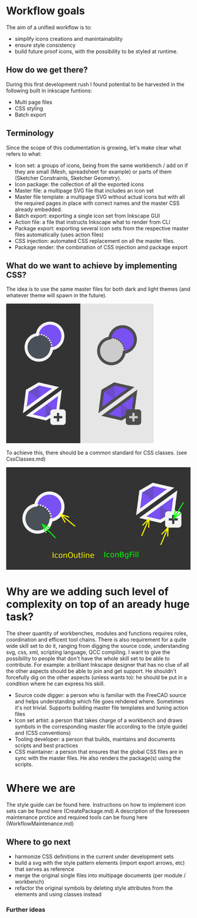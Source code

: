 # Workflow goals

The aim of a unified workflow is to:

- simplify icons creations and manintainability
- ensure style consistency
- build future proof icons, with the possibility to be styled at runtime.

## How do we get there?

During this first development rush I found potential to be harvested in the following built in inkscape funtions:

- Multi page files
- CSS styling
- Batch export

## Terminology
Since the scope of this codumentation is growing, let's make clear what refers to what:

- Icon set: a groups of icons, being from the same workbench / add on if they are small (Mesh, spreadsheet for example) or parts of them (Sketcher Constraints, Sketcher Geometry).
- Icon package: the collection of all the exported icons
- Master file: a multipage SVG file that includes an icon set
- Master file template: a multipage SVG without actual icons but with all the required pages in place with correct names and the master CSS already embedded.
- Batch export: exporting a single icon set from Inkscape GUI
- Action file: a file that instructs Inkscape what to render from CLI
- Package export: exporting several icon sets from the respective master files automatically (uses action files)
- CSS injection: automated CSS replacement on all the master files.
- Package render: the combination of CSS injection amd package export 

## What do we want to achieve by implementing CSS?

The idea is to use the same master files for both dark and light themes (and whatever theme will spawn in the future).

<img src="https://github.com/GentlemanRider/FreeCAD-Flat-Icons/blob/wip_GR_newIcons/Workflow/Images/DarkVsLightGoal.png" alt="drawing" style="width:400px;"/>

To achieve this, there should be a common standard for CSS classes. (see CssClasses.md)

<img src="https://github.com/GentlemanRider/FreeCAD-Flat-Icons/blob/wip_GR_newIcons/Workflow/Images/DarkVsLightClasses.png" alt="drawing" style="width:500px;"/>

# Why are we adding such level of complexity on top of an aready huge task?

The sheer quantity of workbenches, modules and functions requires roles, coordination and efficent tool chains. There is also requirement for a quite wide skill set to do it, ranging from digging the source code, understanding svg, css, xml, scripting language, QCC compiling. I want to give the possibility to people that don't have the whole skill set to be able to contribute. For example: a brilliant Inkscape designer that has no clue of all the other aspects should be able to join and get support. He shouldn't forcefully dig on the other aspects (unless wants to): he should be put in a condition where he can express his skill.

- Source code digger: a person who is familiar with the FreeCAD source and helps understanding which file goes rehdered where. Sometimes it's not trivial. Supports building master file templates and tuning action files
- Icon set artist: a person that takes charge of a workbench and draws symbols in the corresponding master file according to the (style guide) and (CSS conventions)
- Tooling developer: a person that builds, maintains and documents scripts and best practices
- CSS maintainer: a person that ensures that the global CSS files are in sync with the master files. He also renders the package(s) using the scripts. 

# Where we are

The style guide can be found here.
Instructions on how to implement icon sets can be found here (CreatePackage.md)
A description of the foreeseen maintenance prctice and required tools can be foung here (WorkflowMaintenance.md)

## Where to go next

- harmonize CSS definitions in the current under development sets
- build a svg with the style pattern elements (import export arrows, etc) that serves as reference
- merge the original single files into multipage documents (per module / workbench)
- refactor the original symbols by deleting style attributes from the elements and using classes instead

### Further ideas
